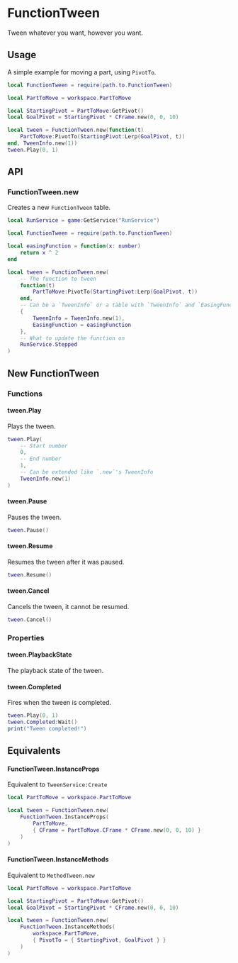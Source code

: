 # FunctionTween

Tween whatever you want, however you want.

## Usage

A simple example for moving a part, using `PivotTo`.

```lua
local FunctionTween = require(path.to.FunctionTween)

local PartToMove = workspace.PartToMove

local StartingPivot = PartToMove:GetPivot()
local GoalPivot = StartingPivot * CFrame.new(0, 0, 10)

local tween = FunctionTween.new(function(t)
	PartToMove:PivotTo(StartingPivot:Lerp(GoalPivot, t))
end, TweenInfo.new(1))
tween.Play(0, 1)
```

## API

### FunctionTween.new

Creates a new `FunctionTween` table.

```lua
local RunService = game:GetService("RunService")

local FunctionTween = require(path.to.FunctionTween)

local easingFunction = function(x: number)
	return x ^ 2
end

local tween = FunctionTween.new(
	-- The function to tween
	function(t)
		PartToMove:PivotTo(StartingPivot:Lerp(GoalPivot, t))
	end,
	-- Can be a `TweenInfo` or a table with `TweenInfo` and `EasingFunction`
	{
		TweenInfo = TweenInfo.new(1),
		EasingFunction = easingFunction
	},
	-- What to update the function on
	RunService.Stepped
)
```

## New FunctionTween

### Functions

#### tween.Play

Plays the tween.

```lua
tween.Play(
	-- Start number
	0,
	-- End number
	1,
	-- Can be extended like `.new`'s TweenInfo
	TweenInfo.new(1)
)
```

#### tween.Pause

Pauses the tween.

```lua
tween.Pause()
```

#### tween.Resume

Resumes the tween after it was paused.

```lua
tween.Resume()
```

#### tween.Cancel

Cancels the tween, it cannot be resumed.

```lua
tween.Cancel()
```

### Properties

#### tween.PlaybackState

The playback state of the tween.

#### tween.Completed

Fires when the tween is completed.

```lua
tween.Play(0, 1)
tween.Completed:Wait()
print("Tween completed!")
```

## Equivalents

#### FunctionTween.InstanceProps

Equivalent to `TweenService:Create`

```lua
local PartToMove = workspace.PartToMove

local tween = FunctionTween.new(
	FunctionTween.InstanceProps(
		PartToMove,
		{ CFrame = PartToMove.CFrame * CFrame.new(0, 0, 10) }
	)
)
```

#### FunctionTween.InstanceMethods

Equivalent to `MethodTween.new`

```lua
local PartToMove = workspace.PartToMove

local StartingPivot = PartToMove:GetPivot()
local GoalPivot = StartingPivot * CFrame.new(0, 0, 10)

local tween = FunctionTween.new(
	FunctionTween.InstanceMethods(
		workspace.PartToMove,
		{ PivotTo = { StartingPivot, GoalPivot } }
	)
)
```

